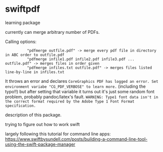 # swiftpdf

learning package

currently can merge arbitrary number of PDFs.

Calling options:

```
          "pdfmerge outfile.pdf" -> merge every pdf file in directory in ABC order to outfile.pdf
          "pdfmerge infile1.pdf infile2.pdf infile3.pdf ... outfile.pdf" -> merges files in order given
          "pdfmerge infiles.txt outfile.pdf" -> merges files listed line-by-line in infiles.txt
```

It throws an error and declares `CoreGraphics PDF has logged an error. Set environment variabe "CG_PDF_VERBOSE" to learn more.` (including the typo!!) but after setting that variable it turns out it's just some random font problem, probably pandoc/latex's fault. `WARNING: Type1 font data isn't in the correct format required by the Adobe Type 1 Font Format specification.`






 description of this package.


trying to figure out how to work swift 

largely following this tutorial for command line apps: https://www.swiftbysundell.com/posts/building-a-command-line-tool-using-the-swift-package-manager 


